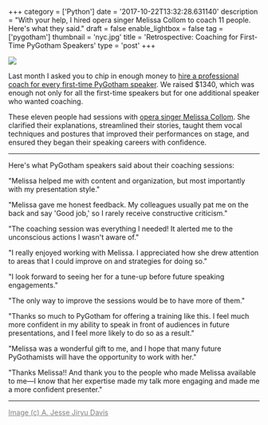 +++
category = ['Python']
date = '2017-10-22T13:32:28.631140'
description = "With your help, I hired opera singer Melissa Collom to coach 11 people. Here's what they said."
draft = false
enable_lightbox = false
tag = ['pygotham']
thumbnail = 'nyc.jpg'
title = 'Retrospective: Coaching for First-Time PyGotham Speakers'
type = 'post'
+++

![](nyc.jpg)

Last month I asked you to chip in enough money to [hire a professional coach for every first-time PyGotham speaker](/coaching-for-first-time-pygotham-speakers). We raised $1340, which was enough not only for all the first-time speakers but for one additional speaker who wanted coaching.

These eleven people had sessions with [opera singer Melissa Collom](http://melissacollom.com/coaching). She clarified their explanations, streamlined their stories, taught them vocal techniques and postures that improved their performances on stage, and ensured they began their speaking careers with confidence.

***

Here's what PyGotham speakers said about their coaching sessions:

"Melissa helped me with content and organization, but most importantly with my presentation style."

"Melissa gave me honest feedback. My colleagues usually pat me on the back and say 'Good job,' so I rarely receive constructive criticism."

"The coaching session was everything I needed! It alerted me to the unconscious actions I wasn't aware of."

"I really enjoyed working with Melissa. I appreciated how she drew attention to areas that I could improve on and strategies for doing so."

"I look forward to seeing her for a tune-up before future speaking engagements."

"The only way to improve the sessions would be to have more of them."

"Thanks so much to PyGotham for offering a training like this. I feel much more confident in my ability to speak in front of audiences in future presentations, and I feel more likely to do so as a result."

"Melissa was a wonderful gift to me, and I hope that many future PyGothamists will have the opportunity to work with her."

"Thanks Melissa!! And thank you to the people who made Melissa available to me&mdash;I know that her expertise made my talk more engaging and made me a more confident presenter."

***

<a style="color: gray" href="https://www.flickr.com/photos/emptysquare/26615253806/">Image (c) A. Jesse Jiryu Davis</a>
